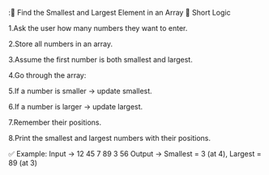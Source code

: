 :📘 Find the Smallest and Largest Element in an Array
🧠 Short Logic

1.Ask the user how many numbers they want to enter.

2.Store all numbers in an array.

3.Assume the first number is both smallest and largest.

4.Go through the array:

5.If a number is smaller → update smallest.

6.If a number is larger → update largest.

7.Remember their positions.

8.Print the smallest and largest numbers with their positions.

✅ Example:
Input → 12 45 7 89 3 56
Output → Smallest = 3 (at 4), Largest = 89 (at 3)
